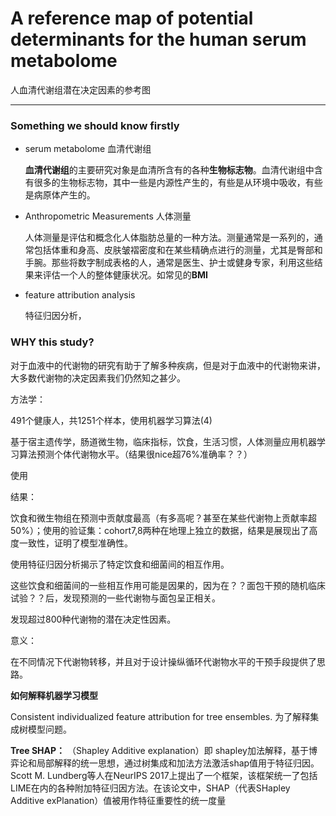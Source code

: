# A reference map of potential determinants for the human serum metabolome  
人血清代谢组潜在决定因素的参考图 

----

### Something we should know firstly

* serum metabolome 血清代谢组

  **血清代谢组**的主要研究对象是血清所含有的各种**生物标志物**。血清代谢组中含有很多的生物标志物，其中一些是内源性产生的，有些是从环境中吸收，有些是病原体产生的。

* Anthropometric Measurements 人体测量

  人体测量是评估和概念化人体脂肪总量的一种方法。测量通常是一系列的，通常包括体重和身高、皮肤皱褶密度和在某些精确点进行的测量，尤其是臀部和手腕。那些将数字制成表格的人，通常是医生、护士或健身专家，利用这些结果来评估一个人的整体健康状况。如常见的**BMI**

* feature attribution analysis

  特征归因分析，

### WHY this study?



对于血液中的代谢物的研究有助于了解多种疾病，但是对于血液中的代谢物来讲，大多数代谢物的决定因素我们仍然知之甚少。





方法学：

491个健康人，共1251个样本，使用机器学习算法(4)

基于宿主遗传学，肠道微生物，临床指标，饮食，生活习惯，人体测量应用机器学习算法预测个体代谢物水平。（结果很nice超76%准确率？？）

使用

结果：

饮食和微生物组在预测中贡献度最高（有多高呢？甚至在某些代谢物上贡献率超50%）；使用的验证集：cohort7,8两种在地理上独立的数据，结果是展现出了高度一致性，证明了模型准确性。

使用特征归因分析揭示了特定饮食和细菌间的相互作用。



这些饮食和细菌间的一些相互作用可能是因果的，因为在？？面包干预的随机临床试验？？后，发现预测的一些代谢物与面包呈正相关。



发现超过800种代谢物的潜在决定性因素。

意义：

在不同情况下代谢物转移，并且对于设计操纵循环代谢物水平的干预手段提供了思路。







**如何解释机器学习模型**

 Consistent individualized feature attribution for tree ensembles.  为了解释集成树模型问题。

**Tree SHAP：**  （Shapley Additive explanation）即 shapley加法解释，基于博弈论和局部解释的统一思想，通过树集成和加法方法激活shap值用于特征归因。Scott M. Lundberg等人在NeurIPS 2017上提出了一个框架，该框架统一了包括LIME在内的各种附加特征归因方法。在该论文中，SHAP（代表SHapley Additive exPlanation）值被用作特征重要性的统一度量